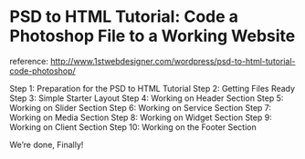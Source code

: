 PSD to HTML Tutorial: Code a Photoshop File to a Working Website
====================
reference: http://www.1stwebdesigner.com/wordpress/psd-to-html-tutorial-code-photoshop/

Step 1: Preparation for the PSD to HTML Tutorial
Step 2: Getting Files Ready
Step 3: Simple Starter Layout
Step 4: Working on Header Section
Step 5: Working on Slider Section
Step 6: Working on Service Section
Step 7: Working on Media Section
Step 8: Working on Widget Section
Step 9: Working on Client Section
Step 10: Working on the Footer Section

We’re done, Finally!
